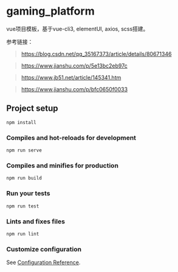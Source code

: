 # gaming_platform

vue项目模板，基于vue-cli3, elementUI, axios, scss搭建。

参考链接：

>https://blog.csdn.net/qq_35167373/article/details/80671346

>https://www.jianshu.com/p/5e13bc2eb97c

>https://www.jb51.net/article/145341.htm

>https://www.jianshu.com/p/bfc0650f0033
## Project setup
```
npm install
```

### Compiles and hot-reloads for development
```
npm run serve
```

### Compiles and minifies for production
```
npm run build
```

### Run your tests
```
npm run test
```

### Lints and fixes files
```
npm run lint
```

### Customize configuration
See [Configuration Reference](https://cli.vuejs.org/config/).
